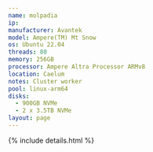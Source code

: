 ```yaml
---
name: molpadia
ip:
manufacturer: Avantek
model: Ampere(TM) Mt Snow
os: Ubuntu 22.04
threads: 80
memory: 256GB
processor: Ampere Altra Processor ARMv8
location: Caelum
notes: Cluster worker
pool: linux-arm64
disks:
  - 900GB NVMe
  - 2 x 3.5TB NVMe
layout: page
---
```

{% include details.html %} 

